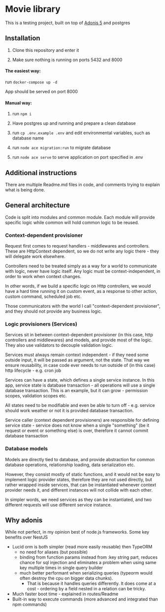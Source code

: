 # Movie library

This is a testing project, built on top of [Adonis 5](https://preview.adonisjs.com/guides/quick-start) and postgres

## Installation

1. Clone this repository and enter it

1. Make sure nothing is running on ports 5432 and 8000

#### The easiest way:

run `docker-compose up -d`

App should be served on port 8000

#### Manual way:

1. run `npm i`

1. Have postgres up and running and prepare a clean database

1. run `cp .env.example .env` and edit environmental variables, such as database name

1. run `node ace migration:run` to migrate database

1. run `node ace serve` to serve application on port specified in .env

## Additional instructions

There are multiple Readme.md files in code, and comments trying to explain what is being done.

## General architecture

Code is split into modules and common module. Each module will provide specific logic while common will hold common logic to be reused.

### Context-dependent provisioner

Request first comes to request handlers - middlewares and controllers. These are HttpContext dependent, so we do not write any logic there - they will delegate work elsewhere.

Controllers need to be treated simply as a way for a world to communicate with logic, never have logic itself. Any logic must be context-independent, in order to work when context changes.

In other words, if we build a specific logic on Http controllers, we would have a hard time running it on custom event, as a response to other action, custom command, scheduled job etc.

Those communicators with the world I call "context-dependent provisioner", and they should not provide any business logic.

### Logic provisioners (Services)

Services sit in between context-dependent provisioner (in this case, http controllers and middlewares) and models, and provide most of the logic. They also use validators to decouple validation logic.

Services must always remain context independent - if they need some outside input, it will be passed as argument, not the state. That way we ensure reusability, in case code ever needs to run outside of (in this case) http lifecycle - e.g. cron job

Services can have a state, which defines a single service instance. In this app, service state is database transaction - all operations will use a single database transaction. This is an example, but it can grow - permission scopes, validation scopes etc.

All states need to be modifiable and even be able to turn off - e.g. service should work weather or not it is provided database transaction.

Service caller (context dependent provisioners) are responsible for defining service state - service does not know when a single "something" (be it request or event or something else) is over, therefore it cannot commit database transaction

### Database models

Models are directly tied to database, and provide abstraction for common database operations, relationship loading, data serialization etc.

However, they consist mostly of static functions, and it would not be easy to implement logic provider states, therefore they are not used directly, but rather wrapped inside services, that can be instantiated whenever context provider needs it, and different instances will not collide with each other.

In simpler words, we need services as they can be instantiated, and two different requests will use different service instance.

## Why adonis

While not perfect, in my opinion best of node.js frameworks. Some key benefits over NestJS

- Lucid orm is both simpler (read more easily reusable) then TypeORM 
    - no need for aliases (but possible)
    - binding from function params instead from :key string part, reduces chance for sql injection and eliminates a problem when using same key multiple times in single query builder
    - much better performant when serializing queries (typeorm would often destroy the cpu on bigger data chunks).
        - That is because it handles queries differently. It does come at a cost - ordering by a field nested in a relation can be tricky.
- Much faster boot time - explained in routes/Readme
- Built-in way to execute commands (more advanced and integrated than npm commands)
